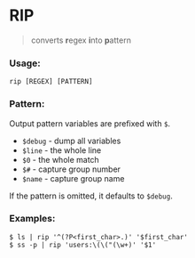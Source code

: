 # RIP

> converts **r**egex **i**nto **p**attern

### Usage:
```
rip [REGEX] [PATTERN]
```

### Pattern:

Output pattern variables are prefixed with `$`.

* `$debug` - dump all variables
* `$line` - the whole line
* `$0` - the whole match
* `$#` - capture group number
* `$name` - capture group name

If the pattern is omitted, it defaults to `$debug`.

### Examples:

```
$ ls | rip '^(?P<first_char>.)' '$first_char'
$ ss -p | rip 'users:\(\("(\w+)' '$1'
```
